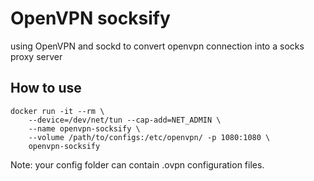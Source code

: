 # OpenVPN socksify
using OpenVPN and sockd to convert openvpn connection into a socks proxy server

## How to use
```
docker run -it --rm \
    --device=/dev/net/tun --cap-add=NET_ADMIN \
    --name openvpn-socksify \
    --volume /path/to/configs:/etc/openvpn/ -p 1080:1080 \
    openvpn-socksify
```

Note: your config folder can contain .ovpn configuration files.
